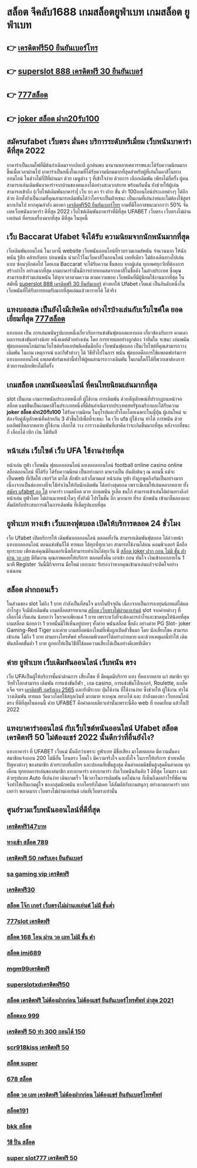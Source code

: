 # สล็อต จีคลับ1688  เกมสล็อตยูฟ่าเบท  เกมสล็อต  ยูฟ่าเบท

## 👉 [เครดิตฟรี50 ยืนยันเบอร์โทร](https://www.ufaeat.com/credit-free-50/)
## 👉 [superslot 888 เครดิตฟรี 30 ยืนยันเบอร์](https://www.ufaeat.com/register/)
## 👉 [777สล็อต](https://www.ufaeat.com/regis-ufabet-master-free/)
## 👉 [joker สล็อต ฝาก20รับ100](https://www.ufaeat.com/)

##  สมัครufabet เว็บตรง มั่นคง  บริการระดับพรีเมี่ยม  เว็บพนันบาคาร่า ดีที่สุด 2022 

บาคาร่าเป็นเกมไพ่ที่มีต้นกำเนิดมาจากอิตาลี ถูกค้นพบ มานานหลายศตวรรษและได้รับความนิยมมากขึ้นเมื่อเวลาผ่านไป บาคาร่าเป็นหนึ่งในเกมที่ได้รับความนิยมมากที่สุดสำหรับผู้ที่เล่นในคาสิโนทางออนไลน์ ในช่วงไม่กี่ปีที่ผ่านมา ด้วย    เมนูต่าง ๆ  ที่เข้าใจง่าย ด้วยการ  เลือกเดิมพัน  เพียงไม่กี่ครั้ง ผู้คนสามารถเล่นเดิมพันบาคาร่าจากบ้านของตนเองได้อย่างสะดวกสบาย  พร้อมกันนั้น ยังช่วยให้ผู้เล่นสามารถเข้าถึง {เว็บไซต์เดิมพันบาคาร่า| เว็บ บา คา ร่า ฝาก ขั้น ต่ํา 100ออนไลน์ประเภทต่างๆ ได้อีกด้วย อีกทั้งยังเป็นเกมที่คุณสามารถเดิมพันได้ว่าใครจะเป็นฝ่ายชนะ เป็นเกมที่เล่นง่ายและไม่ต้องใช้สูตรมากเกินไป หากคุณกำลัง มองหา [เครดิตฟรี50 ยืนยันเบอร์โทร](https://www.ufaeat.com/register/)  เกมที่มีโอกาสชนะมากกว่า 50%  จัดเลยเว็บพนันบาคาร่า ดีที่สุด 2022  เว็บไซต์เดิมพันบาคาร่าที่ดีที่สุด UFABET เว็บตรง เว็บตรงไม่ผ่านเอเย่นต์ ที่ครบเครื่องมากที่สุด ดีที่สุด ในยุคนี้


## เว็บ Baccarat Ufabet จึงได้รับ ความนิยมจากนักพนันมากที่สุด

 เว็บเดิมพันออนไลน์ ในเวลานี้   website เว็บพนันออนไลน์ที่รวบรวมเกมส์พนัน จำนวนมาก ให้นักพนัน รู้สึก คล้ายกับยก บ่อนพนัน  นำมาไว้ในเว็บคาสิโนออนไลน์ เลยทีเดียว ไม่ต้องเดินทางไปเล่นแบบ ซ่อนๆอีกต่อไป โดยเกม Baccarat จะได้รับความ ชื่นชอบ จากผู้เล่น  ทุกเพศทุกวัยที่ต้องการสร้างกำไร อย่างมากที่สุด เกมบาคาร่านั้นมีการถ่ายทอดสดจากคาสิโนชื่อดัง ในต่างประเทศ ซึ่งคุณสามารถเข้าร่วมเล่นพนัน ได้ทุกเวลาตามความ ตามความชอบ เว็บพนันที่มีผู้นิยมใช้งานมากที่สุด ในสมัยนี้ [superslot 888 เครดิตฟรี 30 ยืนยันเบอร์](https://www.ufaeat.com/regis-ufabet-master-free/)  ต่างยกให้ Ufabet เว็บแม่  เป็นอันดับหนึ่งในเว็บพนันที่ได้รับการยอมรับมากที่สุดเล่นแล้วหารายได้ ได้จริง 


##  แทงบอลสด  เป็นยังไงมีเทิคนิค  อย่างไรบ้างเล่นกับเว็บไซค์ใด ยอดเยี่ยมที่สุด [777สล็อต](https://www.ufaeat.com/) 

แทงบอล เป็น การเล่นพนันรูปแบบหนึ่งเกี่ยวกับการแข่งขันฟุตบอลแทงบอล เกี่ยวข้องกับการ คาดเดา ผลการแข่งขันอย่างน้อย หนึ่งแมต์ตัวอย่างเช่น โดย การทายผลอย่างถูกต้อง ว่าทีมใด จะชนะ เล่นพนันฟุตบอลออนไลน์ผ่านเว็บไซต์หรือแอปพลิเคชั่นมือถือ เว็บพนันฟุตบอล เป็นเว็บไซต์ที่คุณสามารถวางเดิมพัน ในเกม เหตุการณ์ และกีฬาต่างๆ ได้ วิธีทั่วไปในการ พนัน ฟุตบอลคือการใช้แพลตฟอร์มการแทงบอลออนไลน์ แพลตฟอร์มเหล่านี้ทำให้ผู้คนสามารถวางเดิมพัน ในเกมใดก็ได้ที่พวกเขาต้องการด้วยการคลิกเพียงไม่กี่ครั้ง 

##  เกมสล็อต เกมพนันออนไลน์ ที่คนไทยนิยมเล่นมากที่สุด

 slot เป็นเกม  เกมการพนันประเภทหนึ่งที่ ผู้ใช้งาน การเดิมพัน ด้วยสัญลักษณ์ที่ปรากฏบนหน้าจอ สล็อต แมชชีนเป็นเกมคาสิโนประเภทหนึ่งที่มีต้นกำเนิดจากประเทศสหรัฐอเมริกาและได้รับความ **joker สล็อต ฝาก20รับ100**  ได้รับความนิยม ในยุโรปและทั่วโลกโดยเฉพาะในญี่ปุ่น  ผู้เล่นใหม่ จะต้องจับคู่สัญลักษณ์ที่คล้ายกัน 3 ตัวขึ้นไปเพื่อที่จะชนะ ใน เว็บ  ufa  ผู้ใช้งาน ทำได้   การพนัน ด้วยผลลัพธ์ที่หลากหลาย  ผู้ใช้งาน เลือกได้ วาง  การวางเดิมพันที่เขาคิดว่าจะเกิดขึ้นมากที่สุด หลังจากที่ชนะก็ เลือกได้  เบิก  เงิน ได้ทันที


## หน้าเล่น เว็บไซต์  เว็บ UFA ใช้งานง่ายที่สุด 

หน้าเล่น  ยูฟ่า  เว็บพนัน  ฟุตบอลออนไลน์ แทงบอลออนไลน์ football online  casino online   สล็อตออนไลน์  ที่ได้รับ ได้รับความนิยม เป็นอย่างมาก มาแรงเป็น  อันดับต้นๆ   ณ ตอนนี้ แม้จะเป็นweb ที่เปิดให้ เซอร์วิส มาได้  สักพัก แล้วก็ตามแต่ หน้าเล่น  ยูฟ่า ยังถูกพูดถึงกันเป็นอย่างมาก เนื่องจากเป็นช่องทางที่จะใช้ทำเงินให้กับนักเดิมพัน   ได้อย่างสุดยอด  เพราะมีเกมให้เล่นหลากหลาย ทั้ง [สมัคร ufabet ออ โต้](https://www.ufaeat.com/regis-ufabet-master-free/) บาคาร่า    เกมสล็อต มวย  บ่อนพนัน   รูเล็ต  ชนไก่ สามารถเข้าเล่นได้ผ่านทางลิงก์  หน้าเล่น  ยูฟ่าโดย  ไม่ผ่านนายหน้าใดๆ  ทั้งยังมี โปรโมชั่น อีก มากมาย ที่รอ นักพนัน  เข้ามาลิ้มลองและสัมผัสกับประสบการณ์ในการเดิมพัน ที่เต็มรูปแบบที่สุด


##  ยูฟ่าเบท ทางเข้า   เว็บแทงฟุตบอล เปิดให้บริการตลอด 24 ชั่วโมง

เว็บ Ufabet  เปิดบริการให้ เดิมพันบอลออนไลน์ ตลอดทั้งวัน  สามารถเดิมพันฟุตบอล  ได้ล่วงหน้า แทงบอลออนไลน์ ตอนแข่งขันก็ได้  ทายผล ได้ทุกที่ทุกเวลา สามารถใช้งานได้บน คอมพิวเตอร์  มือถือทุกระบบ เพียงแค่คุณมีอินเตอร์เน็ตก็สามารถทำเงินได้ทุกวัน มี [สล็อต joker ฝาก ถอน ไม่มี ขั้น ต่ํา ผ่าน วอ เลท](https://www.ufaeat.com/ufabet-master-login/) มีทีมงาน คุณภาพคอยให้บริการ ตลอดทั้งคืน  เอาเข้า ถอน  ทันใจ เงินเข้าออกภายใน 1 นาที  Register วันนี้มีกิจกรรม มือใหม่  เยอะแยะ รับรองว่าหากคุณเข้ามาเล่นแล้วจะติดใจอย่างแน่นอน 


## สล็อต ฝากถอนเร็ว 

ในส่วนของ slot  ไม่ถึง  1 บาท กำลังเป็นที่สนใจ มากในปัจจุบัน เนื่องจากเป็นการลงทุนน้อยแต่ได้ผลกำไรสูง จึงมีนักเดิมพัน   เกมสล็อตสรรหาเกม [สล็อต เว็บตรงไม่ผ่านเอเย่นต์](https://www.ufaeat.com/ทางเข้ายูฟ่าเบท-ufabet/) slot จากค่ายต่างๆ ที่ เลือกได้  เริ่มเล่น น้อยกว่า   ในราคาเพียงแค่ 1 บาท เพราะหวังที่จะต้องการกำไรและขาดทุนให้น้อยที่สุด  เกมสล็อต น้อยกว่า   1 บาทนั้นมีให้เห็นอยู่บ่อยๆ  ทั้งค่าย พนันสล็อต ชื่อดัง อย่างค่าย PG Slot- joker Gaming-Red Tiger และค่าย เกมสล็อตน้องใหม่ที่เพิ่งถูกเปิดตัวขึ้นมา โดย นักเสี่ยงโชค สามารถ เข้าเล่น ไม่ถึง 1 บาท ผ่านทางโทรศัพท์ หรือคอมพิวเตอร์ได้อย่างง่ายดาย และด้วยเหตุผลนี้ทำให้ เดิมพันสล็อตขั้นต่ำ   1 บาท ถูกยกให้เป็นวิธีที่ใช้ลดความเสี่ยงได้เป็นอย่างดีเลยทีเดียว


## ค่าย ยูฟ่าเบท  เว็บเดิมพันออนไลน์   เว็บพนัน ตรง   

เว็บ UFAเป็นผู้ให้บริการชั้นนำด้านการ เสี่ยงโชค ที่ มีหมุดมีบริการ แทง ที่หลากหลาย แก่ สมาชิก ทุกวัยทั่วโลกสามารถ  เดิมพัน การแข่งขันกีฬา , เกม casino, การแข่งขันโป๊กเกอร์,  Roulette, แบล็คแจ็ค  ฯลฯ [เครดิตฟรี กดรับเอง 2565](https://www.ufaeat.com/ufabet-master-login/) และยังมีระบบ  ปุ่มใช้งาน ที่ใช้งานง่าย ซึ่งช่วยให้ ผู้ใช้งาน ทำได้ วางเดิมพัน ทายผล วัดดวงโดยใช้สกุลเงินที่ มากมาย  หากคุณ  อยากได้  และ กำลังมองหา   เว็บออนไลน์ตรง  ที่ดีที่สุดในตอนนี้ ค่าย UFABET  คือคำตอบเดียวเท่านั้นเพราะนี้คือ web ที่  ยอดเยี่ยม แล้วในปี 2022

## แทงบาคาร่าออนไลน์  กับเว็บไซต์พนันออนไลน์ Ufabet   **สล็อต เครดิตฟรี 50 ไม่ต้องแชร์ 2022** นั้นดีกว่าที่อื่นยังไง?

แทงบาคาร่า ที่ UFABET เว็บแม่ นั้นดีกว่าเพราะ ยูฟ่าเบท มีชื่อเสียง มาโดยตลอด มีความมั่นคง สมาชิกแจ้งถอน 200 ไม่มีอั้น โอนตรง โอนไว มีความจริงใจ และตั้งใจ ในการให้บริการ  ช่วยเหลือ ปัญหาต่างๆ ของสมาชิก ด้วยระบบที่เสถียร และปลอดภัยขั้นสูงสุด คืนค่าคอมมิชชั่นสูงสุดคืนค่าคอม ทุกเดือน ทุกยอดการเล่นของสมาชิก แทงบาคาร่า   แทงบาคาร่า  กับเว็บพนันอันดับ 1 ดีที่สุด  โอนตรง และด้วยรูปแบบ Auto ที่เล่นง่าย เดินเกมเร็ว ใช้เวลาในการเดิมพัน แค่ไม่นาน ก็เห็นถึงผลกำไรที่ชัดเจน จึงทำให้เป็นเกมคู่ใจ ของกลุ่มนักพนัน หากใครยังไม่เคย ได้สัมผัสกับเกมสนุกๆ อย่างเกมบาคาร่า บอกเลยว่า พลาดมาก  เว็บตรงไม่ผ่านเอเย่นต์ เล่นที่เว็บตรงเท่านั้น


## ศูนย์รวมเว็บพนันออนไลน์ที่ดีที่สุด

### [เครดิตฟรี147บาท](https://atom.io/themes/ทางเข้า%20ufabet%20ใหม่ล่าสุด%20mfgame%20เครดิตฟรี%2050%20ทั้งหมด%20008%20สล็อต%20สมัครฟรี%20ฟรีเครดิต%20100%)
### [ทางเข้า สล็อต 789](https://atom.io/themes/ทางเข้า%20ufabet%20ใหม่ล่าสุด%20123plus%20สล็อต%20008%20สล็อต%20สมัครฟรี%20ฟรีเครดิต%20100%)
### [เครดิตฟรี 50 กดรับเอง ยืนยันเบอร์](https://atom.io/themes/ทางเข้า%20ufabet%20ใหม่ล่าสุด%20เครดิตฟรี50ไม่ต้องฝากไม่ต้องแชร์%20แค่สมัครล่าสุด%20008%20สล็อต%20สมัครฟรี%20ฟรีเครดิต%20100%)
### [sa gaming vip เครดิตฟรี](https://atom.io/themes/ทางเข้า%20ufabet%20ใหม่ล่าสุด%20666%20superslot%20เครดิตฟรี50%20008%20สล็อต%20สมัครฟรี%20ฟรีเครดิต%20100%)
### [เครดิตฟรี30](https://atom.io/themes/ทางเข้า%20ufabet%20ใหม่ล่าสุด%20bet888%20เครดิตฟรี%20008%20สล็อต%20สมัครฟรี%20ฟรีเครดิต%20100%)
### [สล็อต โจ๊ก เกอร์ เว็บตรงไม่ผ่านเอเย่นต์ ไม่มี ขั้นต่ำ](https://atom.io/themes/ทางเข้า%20ufabet%20ใหม่ล่าสุด%20wow%20slot%20444%20เครดิตฟรี%20100%20008%20สล็อต%20สมัครฟรี%20ฟรีเครดิต%20100%)
### [777slot เครดิตฟรี](https://atom.io/themes/ทางเข้า%20ufabet%20ใหม่ล่าสุด%20สมัคร%20ufabet%20เว็บตรงฝากถอน%20ไม่มีขั้นต่ำ%20008%20สล็อต%20สมัครฟรี%20ฟรีเครดิต%20100%)
### [สล็อต 168 โอน ผ่าน วอ เลท ไม่มี ขั้น ต่ํา](https://atom.io/themes/ทางเข้า%20ufabet%20ใหม่ล่าสุด%2068สล็อต%20008%20สล็อต%20สมัครฟรี%20ฟรีเครดิต%20100%)
### [สล็อต imi689](https://atom.io/themes/ทางเข้า%20ufabet%20ใหม่ล่าสุด%20เครดิตฟรี%20เคยฝากรับ%20120%20ไม่เคยฝากรับ%20100%20008%20สล็อต%20สมัครฟรี%20ฟรีเครดิต%20100%)
### [mgm99เครดิตฟรี](https://atom.io/themes/ทางเข้า%20ufabet%20ใหม่ล่าสุด%20สล็อต%20xo%20เครดิตฟรี%20008%20สล็อต%20สมัครฟรี%20ฟรีเครดิต%20100%)
### [superslotxdเครดิตฟรี50](https://atom.io/themes/ทางเข้า%20ufabet%20ใหม่ล่าสุด%20เครดิตฟรี%20กดรับเอง%20ได้จริงไม่ต้องแชร์%20008%20สล็อต%20สมัครฟรี%20ฟรีเครดิต%20100%)
### [สล็อต เครดิตฟรี ไม่ต้องฝากก่อน ไม่ต้องแชร์ ยืนยันเบอร์โทรศัพท์ ล่าสุด 2021](https://atom.io/themes/ทางเข้า%20ufabet%20ใหม่ล่าสุด%20fish%20city%20เครดิตฟรี%2058%20บาท%20008%20สล็อต%20สมัครฟรี%20ฟรีเครดิต%20100%)
### [สล็อตxo 999](https://atom.io/themes/ทางเข้า%20ufabet%20ใหม่ล่าสุด%20g2gสล็อต%20008%20สล็อต%20สมัครฟรี%20ฟรีเครดิต%20100%)
### [เครดิตฟรี 50 ทำ 300 ถอนได้ 150](https://atom.io/themes/ทางเข้า%20ufabet%20ใหม่ล่าสุด%20winner555%20เครดิตฟรี%20100%20บาท%20008%20สล็อต%20สมัครฟรี%20ฟรีเครดิต%20100%)
### [scr918kiss เครดิตฟรี 50](https://atom.io/themes/ทางเข้า%20ufabet%20ใหม่ล่าสุด%20สล็อต%20999%20008%20สล็อต%20สมัครฟรี%20ฟรีเครดิต%20100%)
### [สล็อต super](https://atom.io/themes/ทางเข้า%20ufabet%20ใหม่ล่าสุด%20สล็อต%20เว็บ%20แท้%20008%20สล็อต%20สมัครฟรี%20ฟรีเครดิต%20100%)
### [678 สล็อต](https://atom.io/themes/ทางเข้า%20ufabet%20ใหม่ล่าสุด%20omg%20777สล็อต%20008%20สล็อต%20สมัครฟรี%20ฟรีเครดิต%20100%)
### [สล็อต วอ เลท เครดิตฟรี ไม่ต้องฝากก่อน ไม่ต้องแชร์ ยืนยันเบอร์โทรศัพท์](https://atom.io/themes/ทางเข้า%20ufabet%20ใหม่ล่าสุด%20ep789bet%20เครดิตฟรี%20008%20สล็อต%20สมัครฟรี%20ฟรีเครดิต%20100%)
### [สล็อต191](https://atom.io/themes/ทางเข้า%20ufabet%20ใหม่ล่าสุด%20bone168%20เครดิตฟรี%20008%20สล็อต%20สมัครฟรี%20ฟรีเครดิต%20100%)
### [bkk สล็อต](https://atom.io/themes/ทางเข้า%20ufabet%20ใหม่ล่าสุด%20mm88bet%20เครดิตฟรี%20008%20สล็อต%20สมัครฟรี%20ฟรีเครดิต%20100%)
### [วิธี ปั่น สล็อต](https://atom.io/themes/ทางเข้า%20ufabet%20ใหม่ล่าสุด%20jokerเครดิตฟรี%20008%20สล็อต%20สมัครฟรี%20ฟรีเครดิต%20100%)
### [super slot777 เครดิตฟรี 50](https://atom.io/themes/ทางเข้า%20ufabet%20ใหม่ล่าสุด%207สล็อต%20008%20สล็อต%20สมัครฟรี%20ฟรีเครดิต%20100%)
